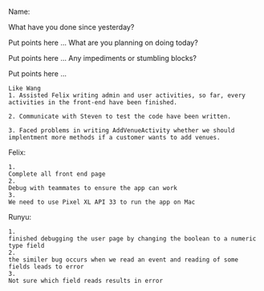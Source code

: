 Name:

What have you done since yesterday?

Put points here ...
What are you planning on doing today?

Put points here ...
Any impediments or stumbling blocks?

Put points here ...

```
Like Wang
1. Assisted Felix writing admin and user activities, so far, every activities in the front-end have been finished.

2. Communicate with Steven to test the code have been written.

3. Faced problems in writing AddVenueActivity whether we should implentment more methods if a customer wants to add venues.
```
Felix:
```
1.
Complete all front end page
2. 
Debug with teammates to ensure the app can work
3. 
We need to use Pixel XL API 33 to run the app on Mac
```

Runyu:
```
1.
finished debugging the user page by changing the boolean to a numeric type field
2. 
the similer bug occurs when we read an event and reading of some fields leads to error
3. 
Not sure which field reads results in error
```
